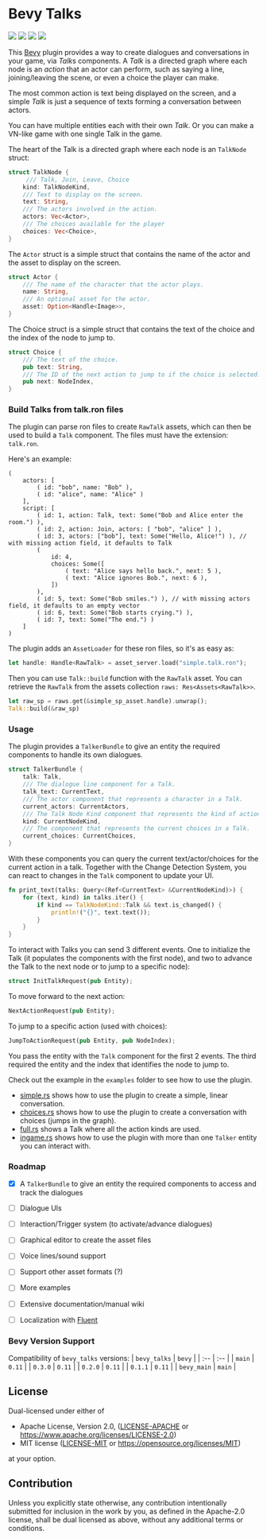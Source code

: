 # Bevy Talks

[![][img_bevy]][bevycrate] 
[![][img_license]][license] 
[![][img_tracking]][tracking] 
[![][img_version]][crates]
<!-- [![][img_doc]][doc]  -->
<!-- [![][img_downloads]][crates] -->


This [Bevy][bevy] plugin provides a way to create dialogues and conversations in your game, via *Talk*s components. 
A *Talk* is a directed graph where each node is an *action* that an actor can perform, 
such as saying a line, joining/leaving the scene, or even a choice the player can make.

The most common action is text being displayed on the screen, and a simple *Talk* is
just a sequence of texts forming a conversation between actors.

You can have multiple entities each with their own *Talk*. Or you can make a VN-like game with one single Talk in the game.

The heart of the Talk is a directed graph where each node is an `TalkNode` struct:

```rust
struct TalkNode {
     /// Talk, Join, Leave, Choice
    kind: TalkNodeKind,
    /// Text to display on the screen.
    text: String,
    /// The actors involved in the action.
    actors: Vec<Actor>,
    /// The choices available for the player
    choices: Vec<Choice>,
}
```
The `Actor` struct is a simple struct that contains the name of the actor and the asset to display on the screen.

```rust
struct Actor {
    /// The name of the character that the actor plays.
    name: String,
    /// An optional asset for the actor.
    asset: Option<Handle<Image>>,
}
```

The Choice struct is a simple struct that contains the text of the choice and the index of the node to jump to.

```rust
struct Choice {
    /// The text of the choice.
    pub text: String,
    /// The ID of the next action to jump to if the choice is selected.
    pub next: NodeIndex,
}
```

### Build Talks from talk.ron files

The plugin can parse ron files to create `RawTalk` assets, which can then be used to build a `Talk` component. 
The files must have the extension: `talk.ron`.

Here's an example:

```rust,ignore
(
    actors: [
        ( id: "bob", name: "Bob" ),
        ( id: "alice", name: "Alice" )
    ],
    script: [
        ( id: 1, action: Talk, text: Some("Bob and Alice enter the room.") ),
        ( id: 2, action: Join, actors: [ "bob", "alice" ] ),
        ( id: 3, actors: ["bob"], text: Some("Hello, Alice!") ), // with missing action field, it defaults to Talk
        (
            id: 4,
            choices: Some([
                ( text: "Alice says hello back.", next: 5 ),
                ( text: "Alice ignores Bob.", next: 6 ),
            ])
        ),
        ( id: 5, text: Some("Bob smiles.") ), // with missing actors field, it defaults to an empty vector
        ( id: 6, text: Some("Bob starts crying.") ),
        ( id: 7, text: Some("The end.") )
    ]
)
```

The plugin adds an `AssetLoader` for these ron files, so it's as easy as: 

```rust
let handle: Handle<RawTalk> = asset_server.load("simple.talk.ron");
```

Then you can use `Talk::build` function with the `RawTalk` asset. 
You can retrieve the `RawTalk` from the assets collection `raws: Res<Assets<RawTalk>>`.

```rust
let raw_sp = raws.get(&simple_sp_asset.handle).unwrap();
Talk::build(&raw_sp)
```

### Usage


The plugin provides a `TalkerBundle` to give an entity the required components to handle its own dialogues.
```rust
struct TalkerBundle {
    talk: Talk,
    /// The dialogue line component for a Talk.
    talk_text: CurrentText,
    /// The actor component that represents a character in a Talk.
    current_actors: CurrentActors,
    /// The Talk Node Kind component that represents the kind of action in a Talk.
    kind: CurrentNodeKind,
    /// The component that represents the current choices in a Talk.
    current_choices: CurrentChoices,
}
```

With these components you can query the current text/actor/choices for the current action in a talk. 
Together with the Change Detection System, you can react to changes in the `Talk` component to update your UI.

```rust
fn print_text(talks: Query<(Ref<CurrentText> &CurrentNodeKind)>) {
    for (text, kind) in talks.iter() {
        if kind == TalkNodeKind::Talk && text.is_changed() {
            println!("{}", text.text());
        }
    }
}
```

To interact with Talks you can send 3 different events. One to initialize the Talk (it populates the components with the first node), and two to advance the Talk to the next node or to jump to a specific node):

```rust
struct InitTalkRequest(pub Entity);
```

To move forward to the next action:

```rust
NextActionRequest(pub Entity);
```

To jump to a specific action (used with choices):

```rust
JumpToActionRequest(pub Entity, pub NodeIndex);
```

You pass the entity with the `Talk` component for the first 2 events.
The third required the entity and the index that identifies the node to jump to.

Check out the example in the `examples` folder to see how to use the plugin.

- [simple.rs](examples/simple.rs) shows how to use the plugin to create a simple, linear conversation. 
- [choices.rs](examples/choices.rs) shows how to use the plugin to create a conversation with choices (jumps in the graph).
- [full.rs](examples/full.rs) shows a Talk where all the action kinds are used.
- [ingame.rs](examples/ingame.rs) shows how to use the plugin with more than one `Talker` entity you can interact with.

### Roadmap

- [x] A `TalkerBundle` to give an entity the required components to access and track the dialogues
- [ ] Dialogue UIs 
- [ ] Interaction/Trigger system (to activate/advance dialogues)
- [ ] Graphical editor to create the asset files
- [ ] Voice lines/sound support
- [ ] Support other asset formats (?)
- [ ] More examples
- [ ] Extensive documentation/manual wiki
- [ ] Localization with [Fluent](https://projectfluent.org/)


### Bevy Version Support


Compatibility of `bevy_talks` versions:
| `bevy_talks` | `bevy` |
| :--                 |  :--   |
| `main`              | `0.11`  |
| `0.3.0`              | `0.11`  |
| `0.2.0`              | `0.11`  |
| `0.1.1`              | `0.11`  |
| `bevy_main`              | `main`  |

## License

Dual-licensed under either of

- Apache License, Version 2.0, ([LICENSE-APACHE](/LICENSE-APACHE) or https://www.apache.org/licenses/LICENSE-2.0)
- MIT license ([LICENSE-MIT](/LICENSE-MIT) or https://opensource.org/licenses/MIT)

at your option.

## Contribution

Unless you explicitly state otherwise, any contribution intentionally submitted
for inclusion in the work by you, as defined in the Apache-2.0 license, shall be dual licensed as above, without any
additional terms or conditions.

[bevy]: https://bevyengine.org/
[renpy]: https://www.renpy.org/

[img_bevy]: https://img.shields.io/badge/Bevy-0.11-blue
[img_version]: https://img.shields.io/crates/v/bevy_talks.svg
[img_doc]: https://docs.rs/bevy_talks/badge.svg
[img_license]: https://img.shields.io/badge/license-MIT%2FApache-blue.svg
[img_downloads]:https://img.shields.io/crates/d/bevy_talks.svg
[img_tracking]: https://img.shields.io/badge/Bevy%20tracking-released%20version-lightblue

[bevycrate]: https://crates.io/crates/bevy/0.11.0
[crates]: https://crates.io/crates/bevy_talks
[doc]: https://docs.rs/bevy_talks/
[license]: https://github.com/giusdp/bevy_talks#license
[tracking]: https://github.com/bevyengine/bevy/blob/main/docs/plugins_guidelines.md#main-branch-tracking
